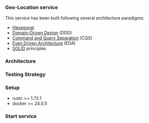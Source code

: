 ### Geo-Location service

This service has been built following several architecture paradigms:
- [Hexagonal](https://alistair.cockburn.us/hexagonal-architecture/)
- [Domain-Driven Design](https://martinfowler.com/bliki/DomainDrivenDesign.html) (DDD)
- [Command and Query Separation](https://martinfowler.com/bliki/CommandQuerySeparation.html) (CQS)
- [Even Driven Architecture](https://martinfowler.com/articles/201701-event-driven.html) (EDA)
- [SOLID](https://en.wikipedia.org/wiki/SOLID) principles

### Architecture

### Testing Strategy

### Setup

- rustc >= 1.72.1
- docker >= 24.0.5

### Start service